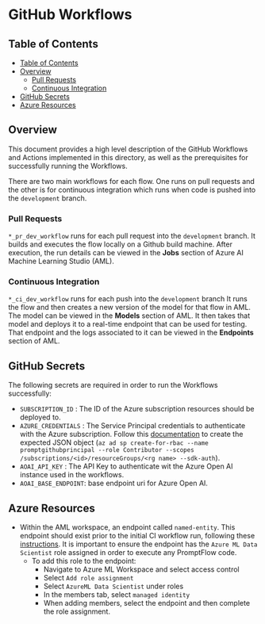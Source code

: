 # GitHub Workflows

## Table of Contents

- [Table of Contents](#table-of-contents)
- [Overview](#overview)
  - [Pull Requests](#pull-requests)
  - [Continuous Integration](#continuous-integration)
- [GitHub Secrets](#github-secrets)
- [Azure Resources](#azure-resources)

## Overview

This document provides a high level description of the GitHub Workflows and Actions implemented in this directory, as well as the prerequisites for successfully running the Workflows.

There are two main workflows for each flow. One runs on pull requests and the other is for continuous integration which runs when code is pushed into the `development` branch.

### Pull Requests

`*_pr_dev_workflow` runs for each pull request into the `development` branch.
It builds and executes the flow locally on a Github build machine. After execution, the run details can be viewed in the **Jobs** section of Azure AI Machine Learning Studio (AML).

### Continuous Integration

`*_ci_dev_workflow` runs for each push into the `development` branch
It runs the flow and then creates a new version of the model for that flow in AML. The model can be viewed in the **Models** section of AML. It then takes that model and deploys it to a real-time endpoint that can be used for testing. That endpoint and the logs associated to it can be viewed in the **Endpoints** section of AML.

## GitHub Secrets

The following secrets are required in order to run the Workflows successfully:

- `SUBSCRIPTION_ID` : The ID of the Azure subscription resources should be deployed to.
- `AZURE_CREDENTIALS` : The Service Principal credentials to authenticate with the Azure subscription. Follow this [documentation](<https://learn.microsoft.com/en-us/cli/azure/ad/sp?view=azure-cli-latest#az-ad-sp-create-for-rbac()>) to create the expected JSON object (`az ad sp create-for-rbac --name promptgithubprincipal --role Contributor --scopes /subscriptions/<id>/resourceGroups/<rg name> --sdk-auth`).
- `AOAI_API_KEY` : The API Key to authenticate wit the Azure Open AI instance used in the workflows.
- `AOAI_BASE_ENDPOINT`: base endpoint uri for Azure Open AI.

## Azure Resources

- Within the AML workspace, an endpoint called `named-entity`. This endpoint should exist prior to the initial CI workflow run, following these [instructions](https://learn.microsoft.com/en-us/azure/machine-learning/how-to-deploy-online-endpoints). It is important to ensure the endpoint has the `Azure ML Data Scientist` role assigned in order to execute any PromptFlow code.
  - To add this role to the endpoint:
    - Navigate to Azure ML Workspace and select access control
    - Select `Add role assignment`
    - Select `AzureML Data Scientist` under roles
    - In the members tab, select `managed identity`
    - When adding members, select the endpoint and then complete the role assignment.
